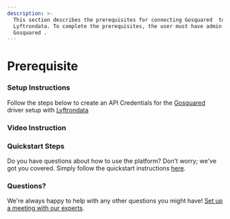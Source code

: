 ```yaml
---
description: >-
  This section describes the prerequisites for connecting Gosquared  to
  Lyftrondata. To complete the prerequisites, the user must have admin access to
  Gosquared .
---
```


# Prerequisite

### Setup Instructions

Follow the steps below to create an API Credentials for the [Gosquared ](../gosquared-/None/)driver setup with [Lyftrondata](https://www.lyftrondata.com)

### Video Instruction

### Quickstart Steps

Do you have questions about how to use the platform? Don't worry; we've got you covered. Simply follow the quickstart instructions [here](./).

### Questions? <a href="#questions" id="questions"></a>

We're always happy to help with any other questions you might have! [Set up a meeting with our experts](https://www.lyftrondata.com/book-a-meeting/).
